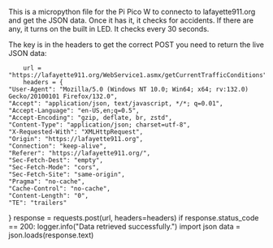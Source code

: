 This is a micropython file for the Pi Pico W to connecto to lafayette911.org and get the JSON data.
Once it has it, it checks for accidents.  If there are any, it turns on the built in LED.  It checks every 30 seconds.


The key is in the headers to get the correct POST you need to return the live JSON data:

        url = "https://lafayette911.org/WebService1.asmx/getCurrentTrafficConditions"
        headers = {
    "User-Agent": "Mozilla/5.0 (Windows NT 10.0; Win64; x64; rv:132.0) Gecko/20100101 Firefox/132.0",
    "Accept": "application/json, text/javascript, */*; q=0.01",
    "Accept-Language": "en-US,en;q=0.5",
    "Accept-Encoding": "gzip, deflate, br, zstd",
    "Content-Type": "application/json; charset=utf-8",
    "X-Requested-With": "XMLHttpRequest",
    "Origin": "https://lafayette911.org",
    "Connection": "keep-alive",
    "Referer": "https://lafayette911.org/",
    "Sec-Fetch-Dest": "empty",
    "Sec-Fetch-Mode": "cors",
    "Sec-Fetch-Site": "same-origin",
    "Pragma": "no-cache",
    "Cache-Control": "no-cache",
    "Content-Length": "0",
    "TE": "trailers"
}
        response = requests.post(url, headers=headers)
        if response.status_code == 200:
            logger.info("Data retrieved successfully.")
            import json
            data = json.loads(response.text)
